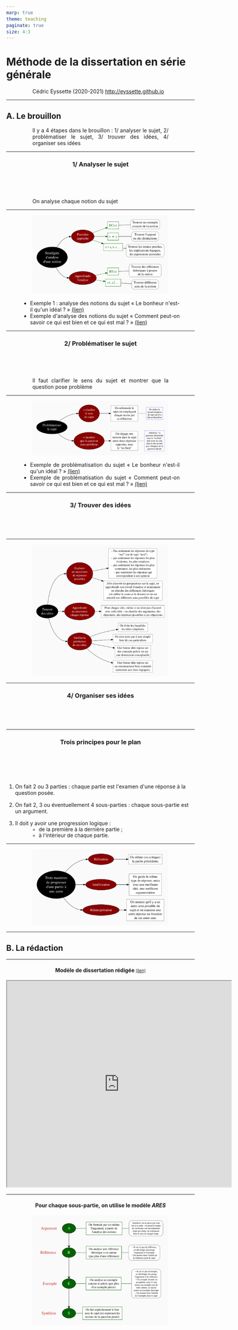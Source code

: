 ```yaml
---
marp: true
theme: teaching
paginate: true
size: 4:3
---
```


<!-- _class: titre -->


# Méthode de la dissertation en série générale
Cédric Eyssette (2020-2021)
http://eyssette.github.io

---
<!-- _class: souspartie -->

<style scoped>
p{margin: 0 70px; text-align:justify!important}
</style>
## A. Le brouillon

Il y a 4 étapes dans le brouillon : 1/ analyser le sujet, 2/ problématiser le sujet, 3/ trouver des idées, 4/ organiser ses idées

---
<!-- _class: etape -->
### 1/ Analyser le sujet
On analyse chaque notion du sujet

---
<!-- _class: i1t1 pp vertical fmmmmmmmmm-->
<style scoped>
ul li {text-align:justify!important}
</style>

![](https://raw.githubusercontent.com/eyssette/graphviz-examples/master/diagram/strategies-analyse-notion2.svg)

- Exemple 1 : analyse des notions du sujet « Le bonheur n'est-il qu'un idéal ? » [(lien)](https://www.google.com/url?q=https%3A%2F%2Feyssette.github.io%2Fmarp-slides%2Fslides%2FLe_bonheur_n_est_il_qu_un_ideal-introduction.html%233&sa=D&sntz=1&usg=AFQjCNH98bxFp5avZv64hwmex5-pjjIfZw) 
- Exemple d'analyse des notions du sujet « Comment peut-on savoir ce qui est bien et ce qui est mal ? » [(lien)](https://www.google.com/url?q=https%3A%2F%2Feyssette.github.io%2Fmarp-slides%2Fslides%2FComment_peut_on_savoir_ce_qui_est_bien_et_ce_qui_est_mal-introduction.html%234&sa=D&sntz=1&usg=AFQjCNF8oddUXR7SsUFE-Tt2vrcsM6vnMA)


---
<!-- _class: etape -->
### 2/ Problématiser le sujet
Il faut clarifier le sens du sujet et montrer que la question pose problème

---
<!-- _class: i1t1 pp vertical fmmmm-->
<style scoped>
ul li {text-align:justify!important; margin:0 40px!important;}
</style>
![](https://raw.githubusercontent.com/eyssette/graphviz-examples/master/diagram/problematiser-sujet-dissertation.svg)

- Exemple de problématisation du sujet « Le bonheur n'est-il qu'un idéal ? » [(lien)](https://www.google.com/url?q=https%3A%2F%2Feyssette.github.io%2Fmarp-slides%2Fslides%2FLe_bonheur_n_est_il_qu_un_ideal-introduction.html%2318&sa=D&sntz=1&usg=AFQjCNEhcuu32OEAgDNfiKBUwSR4snnp7Q)
- Exemple de problématisation du sujet « Comment peut-on savoir ce qui est bien et ce qui est mal ? » [(lien)](https://www.google.com/url?q=https%3A%2F%2Feyssette.github.io%2Fmarp-slides%2Fslides%2FComment_peut_on_savoir_ce_qui_est_bien_et_ce_qui_est_mal-introduction.html%2320&sa=D&sntz=1&usg=AFQjCNFalvGHRKH6LGD90k0EH7ofzNqLfg) 

---
<!-- _class: etape -->
### 3/ Trouver des idées

---
<!-- _class: i1t0 pp -->

![](https://raw.githubusercontent.com/eyssette/graphviz-examples/master/diagram/trouver-des-idees.svg)

---
<!-- _class: etape -->
### 4/ Organiser ses idées

---
<!-- _class: fp pointmethode -->
<style scoped>
h3{text-align:center; margin-bottom:80px;}
ol {padding-bottom:0px!important; padding-top:20px}
ol li:nth-of-type(1), ol li:nth-of-type(2){margin-bottom:15px;}
ol ul {font-size:97%; margin-right:0!important;}
ol ul li{margin-bottom:0!important;}
p{text-align:center;}
</style>
### Trois principes pour le plan


1. On fait 2 ou 3 parties : chaque partie est l'examen d'une réponse à la question posée.
2. On fait 2, 3 ou éventuellement 4 sous-parties : chaque sous-partie est un argument.
3. Il doit y avoir une progression logique :
    - de la première à la dernière partie ;
    - à l'intérieur de chaque partie.

---
<!-- _class: i1t0 pp -->

![](https://raw.githubusercontent.com/eyssette/graphviz-examples/master/diagram/methode-progression-parties-2.svg)

---
<!-- _class: souspartie -->
## B. La rédaction


---
<!-- _class: pp -->
<style scoped>
h4{text-align:center;}
h4 a {font-weight:normal; font-size:80%;}
</style>
#### Modèle de dissertation rédigée [(lien)](https://docs.google.com/document/d/e/2PACX-1vS1ZooWIMvF39PZ7lcDuDhq97cccOjjmuk8MycpgkSYh2VgaYrLb6b3fq7lywq96QsDQGm3JHOwci59/pub?embedded=true)

<iframe height=550px width=600px style="margin:0 auto" src="https://docs.google.com/document/d/e/2PACX-1vS1ZooWIMvF39PZ7lcDuDhq97cccOjjmuk8MycpgkSYh2VgaYrLb6b3fq7lywq96QsDQGm3JHOwci59/pub?embedded=true"></iframe>

---
<!-- _class: i1t1 pp vertical f-->

#### Pour chaque sous-partie, on utilise le modèle _ARES_

[![](https://raw.githubusercontent.com/eyssette/graphviz-examples/master/diagram/methode-ARES.svg)](https://raw.githubusercontent.com/eyssette/graphviz-examples/master/diagram/methode-ARES.svg)
